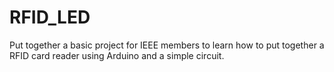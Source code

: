 # RFID_LED

Put together a basic project for IEEE members to learn how to put together a RFID card reader using Arduino and a simple circuit.
